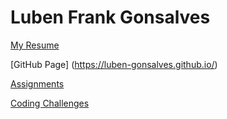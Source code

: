 # Luben Frank Gonsalves

[My Resume](resume/LubenResume.pdf)

[GitHub Page] (https://luben-gonsalves.github.io/)

[Assignments](assignments/)

[Coding Challenges](coding-challenges/)